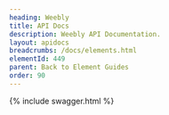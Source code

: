 ```yaml
---
heading: Weebly
title: API Docs
description: Weebly API Documentation.
layout: apidocs
breadcrumbs: /docs/elements.html
elementId: 449
parent: Back to Element Guides
order: 90
---
```


{% include swagger.html %}
